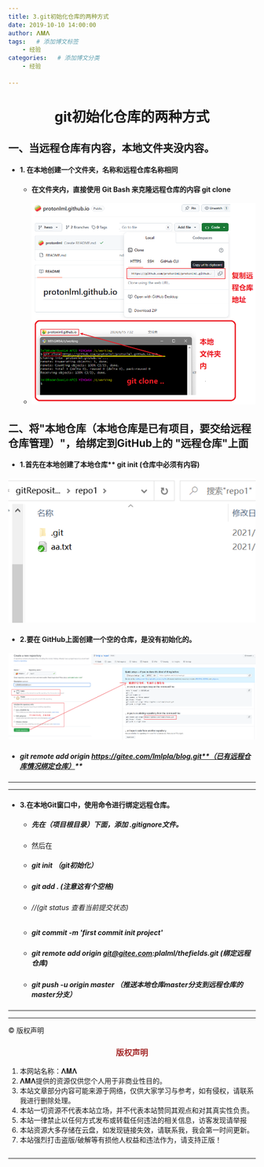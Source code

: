 ```yaml
---
title: 3.git初始化仓库的两种方式
date: 2019-10-10 14:00:00
author: 𝚲𝚳𝚲
tags:   # 添加博文标签
	- 经验
categories:   # 添加博文分类
	- 经验

---
```


<h1><center>git初始化仓库的两种方式</center></h1>

## 一、当远程仓库有内容，本地文件夹没内容。

- #### 1. 在本地创建一个文件夹，名称和远程仓库名称相同

  - #### 在文件夹内，直接使用 Git Bash 来克隆远程仓库的内容 git clone

  - ![image-20240615073509611](https://raw.githubusercontent.com/protonlml/blogimages/master/imgs/202406161040105.png)







## 二、将"本地仓库（本地仓库是已有项目，要交给远程仓库管理）"，给绑定到GitHub上的 "远程仓库"上面

- #### 1.首先在本地创建了本地仓库** **git init**        (仓库中必须有内容)

![Image](https://raw.githubusercontent.com/protonlml/blogimages/master/imgs/202406161041150.png)

- #### 2.要在 GitHub上面创建一个空的仓库，是没有初始化的。

![img](https://raw.githubusercontent.com/protonlml/blogimages/master/imgs/202406161041493.png)

- ##### **git remote add origin** https://gitee.com/lmlpla/blog.git**（已有远程仓库情况绑定仓库）**

---

---



- #### 3.**在本地Git窗口中，使用命令进行绑定远程仓库。**

  - ##### 先在（项目根目录）下面，添加    .gitignore文件。

  - 然后在

  - ##### git init  （git初始化）

  - ##### git add .    (注意这有个空格)

  - ###### //(git status 查看当前提交状态)

  - ##### git commit -m 'first commit init project'

  - ##### git remote add origin git@gitee.com:plalml/thefields.git    (绑定远程仓库)

  - ##### git push -u origin master          （推送本地仓库master分支到远程仓库的master分支）
    





















---


----

© 版权声明

<escape>

<div>
    <h3 align="center"  style="color: brown;" >版权声明</h3>
    <table>
   		<tr>
    		<ol>
				<li>本网站名称：𝚲𝚳𝚲</li>
				<li>𝚲𝚳𝚲提供的资源仅供您个人用于非商业性目的。</li>
				<li>本站文章部分内容可能来源于网络，仅供大家学习与参考，如有侵权，请联系我进行删除处理。</li>
				<li>本站一切资源不代表本站立场，并不代表本站赞同其观点和对其真实性负责。</li>
        		<li>本站一律禁止以任何方式发布或转载任何违法的相关信息，访客发现请举报</li> 
        		<li>本站资源大多存储在云盘，如发现链接失效，请联系我，我会第一时间更新。</li>
        		<li>本站强烈打击盗版/破解等有损他人权益和违法作为，请支持正版！</li>  
			</ol>
		</tr>
	</table>
</div>









</escape>

----



